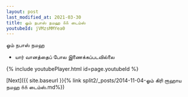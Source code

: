 ```yaml
---
layout: post
last_modified_at: 2021-03-30
title: ஓம் நபாஸ் நமஹ ௧௧ டைம்ஸ்
youtubeId: jVMzsMMYea0
---
```

 
 
 ஓம் நபாஸ் நமஹ  
 
 -  யார் வானத்தைப் போல இணைக்கப்படவில்லை 
 
  
 
  
 
 
 
 
 
 


{% include youtubePlayer.html id=page.youtubeId %}
 
[Next]({{ site.baseurl }}{% link  split2/_posts/2014-11-04-ஓம் கிரி ரூஹாய நமஹ ௧௧ டைம்ஸ்.md%})
 
